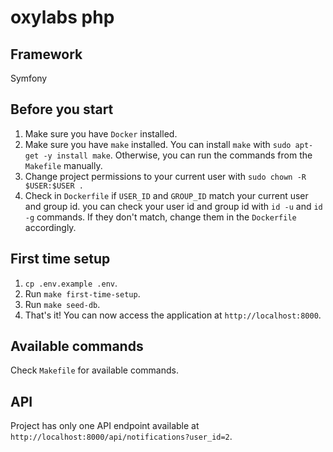 # oxylabs php

## Framework
Symfony

## Before you start
1. Make sure you have `Docker` installed.
2. Make sure you have `make` installed. 
You can install `make` with `sudo apt-get -y install make`.
Otherwise, you can run the commands from the `Makefile` manually.
3. Change project permissions to your current user with `sudo chown -R $USER:$USER .`
4. Check in `Dockerfile` if `USER_ID` and `GROUP_ID` match your current user and group id.
you can check your user id and group id with `id -u` and `id -g` commands.
If they don't match, change them in the `Dockerfile` accordingly.


## First time setup
1. `cp .env.example .env`.
2. Run `make first-time-setup`.
3. Run `make seed-db`.
4. That's it! You can now access the application at `http://localhost:8000`.

## Available commands
Check `Makefile` for available commands.

## API
Project has only one API endpoint available at `http://localhost:8000/api/notifications?user_id=2`.

